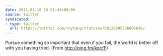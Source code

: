 ```yaml
---
date: 2011-04-18 23:51:41+00:00
source: twitter
syndicated:
- type: twitter
  url: https://twitter.com/roytang/statuses/60128395736006656/
---
```


Pursue something so important that even if you fail, the world is better off with you having tried. (From http://ping.fm/kqcfF)